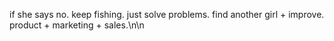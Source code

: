 if she says no. keep fishing. just solve problems. find another girl + improve. product + marketing + sales.\n\n